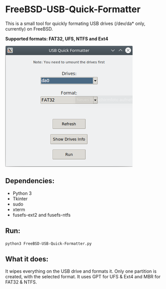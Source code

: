 # FreeBSD-USB-Quick-Formatter

This is a small tool for quickly formating USB drives (/dev/da* only, currently) on FreeBSD.

**Supported formats: FAT32, UFS, NTFS and Ext4**

![Screenshot1](https://raw.githubusercontent.com/Liemaeu/FreeBSD-USB-Quick-Formatter/main/Screenshots/Screenshot1.png)

## Dependencies:

- Python 3
- Tkinter
- sudo
- xterm
- fusefs-ext2 and fusefs-ntfs


## Run:

`python3 FreeBSD-USB-Quick-Formatter.py`


## What it does:

It wipes everything on the USB drive and formats it. Only one partition is created, with the selected format. It uses GPT for UFS & Ext4 and MBR for FAT32 & NTFS.
